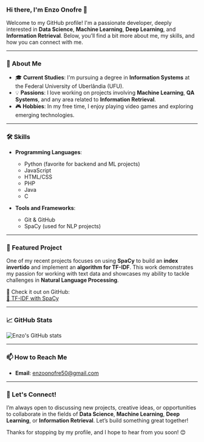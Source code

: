 ### Hi there, I'm Enzo Onofre 👋

Welcome to my GitHub profile! I'm a passionate developer, deeply interested in **Data Science**, **Machine Learning**, **Deep Learning**, and **Information Retrieval**. Below, you’ll find a bit more about me, my skills, and how you can connect with me.

---

### 🌟 About Me

- 🎓 **Current Studies**: I'm pursuing a degree in **Information Systems** at the Federal University of Uberlândia (UFU).  
- 💡 **Passions**: I love working on projects involving **Machine Learning**, **QA Systems**, and any area related to **Information Retrieval**.  
- 🎮 **Hobbies**: In my free time, I enjoy playing video games and exploring emerging technologies.

---

### 🛠️ Skills

- **Programming Languages**:  
  - Python (favorite for backend and ML projects)  
  - JavaScript  
  - HTML/CSS  
  - PHP  
  - Java  
  - C

- **Tools and Frameworks**:  
  - Git & GitHub  
  - SpaCy (used for NLP projects)

---

### 📂 Featured Project

One of my recent projects focuses on using **SpaCy** to build an **index invertido** and implement an **algorithm for TF-IDF**. This work demonstrates my passion for working with text data and showcases my ability to tackle challenges in **Natural Language Processing**.

📂 Check it out on GitHub:  
[🔗 TF-IDF with SpaCy](https://github.com/Enzoonofre/TF-IDF)

---

### 📈 GitHub Stats

![Enzo's GitHub stats](https://github-readme-stats.vercel.app/api?username=enzoonofre&show_icons=true&theme=radical)

---

### 📫 How to Reach Me

- **Email**: [enzoonofre50@gmail.com](mailto:enzoonofre50@gmail.com)

---

### 💬 Let's Connect!

I’m always open to discussing new projects, creative ideas, or opportunities to collaborate in the fields of **Data Science**, **Machine Learning**, **Deep Learning**, or **Information Retrieval**. Let’s build something great together!

Thanks for stopping by my profile, and I hope to hear from you soon! 😊
